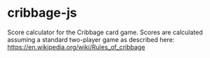 # cribbage-js
Score calculator for the Cribbage card game. Scores are calculated assuming a standard two-player game as described here: https://en.wikipedia.org/wiki/Rules_of_cribbage